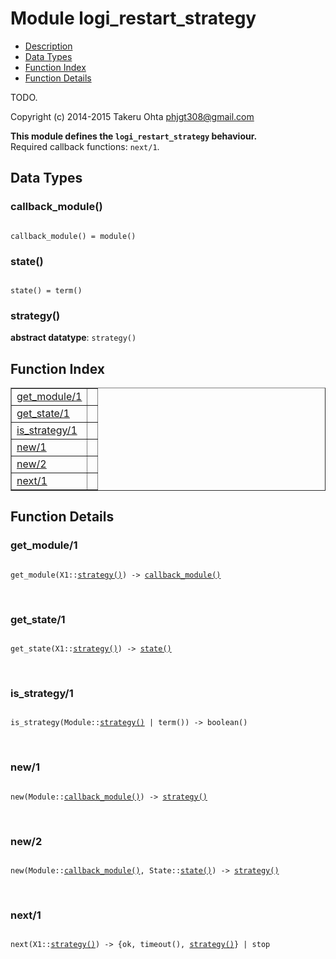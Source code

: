 

# Module logi_restart_strategy #
* [Description](#description)
* [Data Types](#types)
* [Function Index](#index)
* [Function Details](#functions)

TODO.

Copyright (c) 2014-2015 Takeru Ohta <phjgt308@gmail.com>

__This module defines the `logi_restart_strategy` behaviour.__<br /> Required callback functions: `next/1`.

<a name="types"></a>

## Data Types ##




### <a name="type-callback_module">callback_module()</a> ###


<pre><code>
callback_module() = module()
</code></pre>




### <a name="type-state">state()</a> ###


<pre><code>
state() = term()
</code></pre>




### <a name="type-strategy">strategy()</a> ###


__abstract datatype__: `strategy()`

<a name="index"></a>

## Function Index ##


<table width="100%" border="1" cellspacing="0" cellpadding="2" summary="function index"><tr><td valign="top"><a href="#get_module-1">get_module/1</a></td><td></td></tr><tr><td valign="top"><a href="#get_state-1">get_state/1</a></td><td></td></tr><tr><td valign="top"><a href="#is_strategy-1">is_strategy/1</a></td><td></td></tr><tr><td valign="top"><a href="#new-1">new/1</a></td><td></td></tr><tr><td valign="top"><a href="#new-2">new/2</a></td><td></td></tr><tr><td valign="top"><a href="#next-1">next/1</a></td><td></td></tr></table>


<a name="functions"></a>

## Function Details ##

<a name="get_module-1"></a>

### get_module/1 ###

<pre><code>
get_module(X1::<a href="#type-strategy">strategy()</a>) -&gt; <a href="#type-callback_module">callback_module()</a>
</code></pre>
<br />

<a name="get_state-1"></a>

### get_state/1 ###

<pre><code>
get_state(X1::<a href="#type-strategy">strategy()</a>) -&gt; <a href="#type-state">state()</a>
</code></pre>
<br />

<a name="is_strategy-1"></a>

### is_strategy/1 ###

<pre><code>
is_strategy(Module::<a href="#type-strategy">strategy()</a> | term()) -&gt; boolean()
</code></pre>
<br />

<a name="new-1"></a>

### new/1 ###

<pre><code>
new(Module::<a href="#type-callback_module">callback_module()</a>) -&gt; <a href="#type-strategy">strategy()</a>
</code></pre>
<br />

<a name="new-2"></a>

### new/2 ###

<pre><code>
new(Module::<a href="#type-callback_module">callback_module()</a>, State::<a href="#type-state">state()</a>) -&gt; <a href="#type-strategy">strategy()</a>
</code></pre>
<br />

<a name="next-1"></a>

### next/1 ###

<pre><code>
next(X1::<a href="#type-strategy">strategy()</a>) -&gt; {ok, timeout(), <a href="#type-strategy">strategy()</a>} | stop
</code></pre>
<br />

